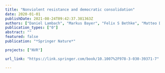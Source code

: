 ```yaml
---
title: "Nonviolent resistance and democratic consolidation"
date: 2020-01-01
publishDate: 2021-08-24T09:42:37.381363Z
authors: ["Daniel Lambach", "Markus Bayer", "Felix S Bethke", "Matteo Dressler", "Véronique Dudouet"]
publication_types: ["0"]
abstract: ""
featured: false
publication: "*Springer Nature*"

projects: ["NVR"]

url_link: "https://link.springer.com/book/10.1007%2F978-3-030-39371-7"

---
```


